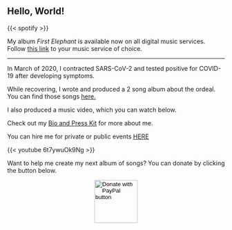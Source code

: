 ## Hello, World!

{{< spotify >}}

My album *First Elephant* is available now on all digital music services. Follow <a href="https://distrokid.com/hyperfollow/grantswift/first-elephant" target="_blank">this link</a> to your music service of choice.

<hr>

In March of 2020, I contracted SARS-CoV-2 and tested positive for COVID-19 after developing symptoms.

While recovering, I wrote and produced a 2 song album about the ordeal. You can find those songs <a href="https://distrokid.com/hyperfollow/grantswift/fear-and-love-in-the-time-of-corona" target="_blank">here.</a>

I also produced a music video, which you can watch below.

Check out my [Bio and Press Kit](/page/bio/) for more about me.

You can hire me for private or public events [HERE](/page/hire-grant/)

{{< youtube 6t7ywuOk9Ng >}}

Want to help me create my next album of songs? You can donate by clicking the button below.

<form action="https://www.paypal.com/donate" method="post" target="_top">
<input type="hidden" name="hosted_button_id" value="XC5GPL6DGUEHC" />
<input type="image" src="https://www.paypalobjects.com/en_US/i/btn/btn_donateCC_LG.gif" border="0" name="submit" title="PayPal - The safer, easier way to pay online!" alt="Donate with PayPal button" style="display: block; margin: 0 auto; border: 0px none ; padding: 0px; width: 100px; height: 100px;"/>
<img alt="" border="0" src="https://www.paypal.com/en_US/i/scr/pixel.gif" width="1" height="1" />
</form>
